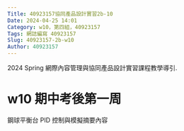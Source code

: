 ```yaml
---
Title: 40923157協同產品設計實習2b-10
Date: 2024-04-25 14:01 
Category: w10，第四組，40923157
Tags: 網誌編寫 40923157
Slug: 40923157-2b-w10
Author: 40923157 
---
```


2024 Spring 網際內容管理與協同產品設計實習課程教學導引.

<!-- PELICAN_END_SUMMARY -->
# w10 期中考後第一周
鋼球平衡台 PID 控制與模擬摘要內容